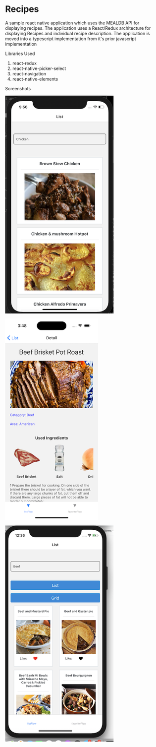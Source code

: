 # Recipes

A sample react native application which uses the MEALDB API for displaying recipes. 
The application uses a React/Redux architecture for displaying Recipes and individual recipe description.
The application is moved into a typescript implementation from it's prior javascript implementation

Libraries Used
1) react-redux
2) react-native-picker-select
3) react-navigation
4) react-native-elements

Screenshots

![Alt text](/screenshots/list.png?raw=true "List Image")

![Alt text](/screenshots/updated_detail.png?raw=true "Detail Image")


![Alt text](/screenshots/grid.png?raw=true "Grid Image")
